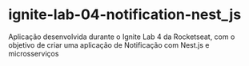 # ignite-lab-04-notification-nest_js
Aplicação desenvolvida durante o Ignite Lab 4 da Rocketseat, com o objetivo de criar uma aplicação de Notificação com Nest.js e microsserviços
